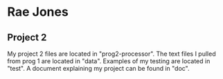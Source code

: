 # Rae Jones
## Project 2
My project 2 files are located in "prog2-processor". The text files I pulled from prog 1 are located in "data". Examples of my testing are located in "test". A document explaining my project can be found in "doc".